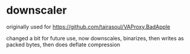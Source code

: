 # downscaler

originally used for https://github.com/tairasoul/VAProxy.BadApple

changed a bit for future use, now downscales, binarizes, then writes as packed bytes, then does deflate compression